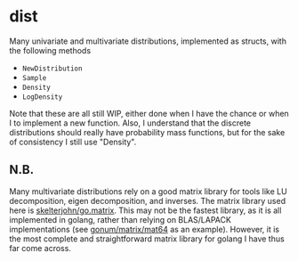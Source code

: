 dist
====

Many univariate and multivariate distributions, implemented as structs, with the
following methods

* `NewDistribution`
* `Sample`
* `Density`
* `LogDensity`

Note that these are all still WIP, either done when I have the chance or when I
to implement a new function. Also, I understand that the discrete distributions
should really have probability mass functions, but for the sake of consistency
I still use "Density".


N.B.
----

Many multivariate distributions rely on a good matrix library for tools like
LU decomposition, eigen decomposition, and inverses. The matrix library used
here is [skelterjohn/go.matrix](https://github.com/skelterjohn/go.matrix).
This may not be the fastest library, as it is all implemented in golang, rather
than relying on BLAS/LAPACK implementations (see
[gonum/matrix/mat64](https://github.com/gonum/matrix) as an example). However,
it is the most complete and straightforward matrix library for golang I have
thus far come across.
